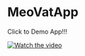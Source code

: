 # MeoVatApp

Click to Demo App!!!

[![Watch the video](https://www.appschopper.com/blog/wp-content/uploads/2020/09/swift-app-development.png)](https://www.youtube.com/watch?v=6QC-d9xNN2s)

